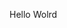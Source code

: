 Hello Wolrd































































































































































































































































































































































































































































































































































































































































































































































































































































































































































































































































































































































































































































































































































































































































































































































































































































































































































































































































































































































































































































































































































































































































































































































































































































































































































































































































































































































































































































































































































































































































































































































































































































































































































































































































































































































































































































































































































































































































































































































































































































































































































































































































































































































































































































































































































